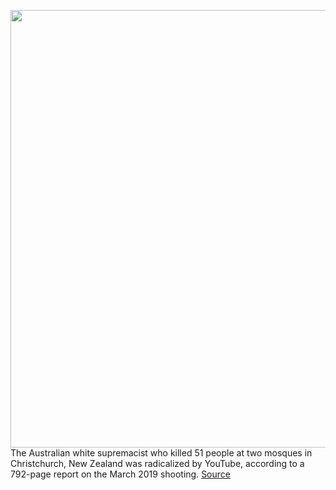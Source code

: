 <img src='https://cdn.vox-cdn.com/thumbor/pDQCBDpo4wOf2vllQT5MPujL-30=/0x0:2040x1360/1200x800/filters:focal(857x517:1183x843)/cdn.vox-cdn.com/uploads/chorus_image/image/68476359/VRG_ILLO_3808_001.0.0.jpg' width='700px' /><br/>
The Australian white supremacist who killed 51 people at two mosques in Christchurch, New Zealand was radicalized by YouTube, according to a 792-page report on the March 2019 shooting.
<a href='https://www.theverge.com/2020/12/8/22162779/christchurch-shooter-youtube-mosque-radicalized'> Source <a/>